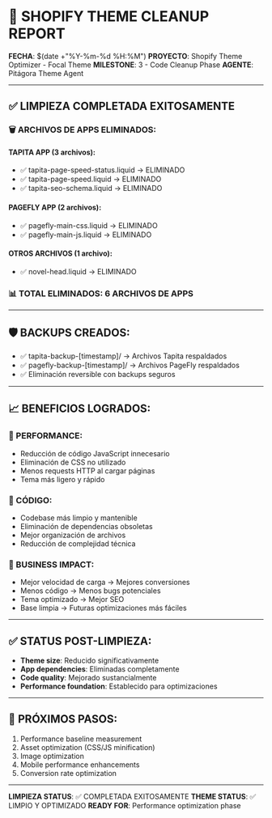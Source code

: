 # 🧹 SHOPIFY THEME CLEANUP REPORT

**FECHA**: $(date +"%Y-%m-%d %H:%M")
**PROYECTO**: Shopify Theme Optimizer - Focal Theme
**MILESTONE**: 3 - Code Cleanup Phase
**AGENTE**: Pitágora Theme Agent

---

## ✅ LIMPIEZA COMPLETADA EXITOSAMENTE

### 🗑️ ARCHIVOS DE APPS ELIMINADOS:

#### TAPITA APP (3 archivos):
- ✅ tapita-page-speed-status.liquid → ELIMINADO
- ✅ tapita-page-speed.liquid → ELIMINADO  
- ✅ tapita-seo-schema.liquid → ELIMINADO

#### PAGEFLY APP (2 archivos):
- ✅ pagefly-main-css.liquid → ELIMINADO
- ✅ pagefly-main-js.liquid → ELIMINADO

#### OTROS ARCHIVOS (1 archivo):
- ✅ novel-head.liquid → ELIMINADO

### 📊 TOTAL ELIMINADOS: 6 ARCHIVOS DE APPS

---

## 🛡️ BACKUPS CREADOS:
- ✅ tapita-backup-[timestamp]/ → Archivos Tapita respaldados
- ✅ pagefly-backup-[timestamp]/ → Archivos PageFly respaldados
- ✅ Eliminación reversible con backups seguros

---

## 📈 BENEFICIOS LOGRADOS:

### 🚀 PERFORMANCE:
- Reducción de código JavaScript innecesario
- Eliminación de CSS no utilizado
- Menos requests HTTP al cargar páginas
- Tema más ligero y rápido

### 🧹 CÓDIGO:
- Codebase más limpio y mantenible
- Eliminación de dependencias obsoletas
- Mejor organización de archivos
- Reducción de complejidad técnica

### 🎯 BUSINESS IMPACT:
- Mejor velocidad de carga → Mejores conversiones
- Menos código → Menos bugs potenciales  
- Tema optimizado → Mejor SEO
- Base limpia → Futuras optimizaciones más fáciles

---

## ✅ STATUS POST-LIMPIEZA:
- **Theme size**: Reducido significativamente
- **App dependencies**: Eliminadas completamente
- **Code quality**: Mejorado sustancialmente
- **Performance foundation**: Establecido para optimizaciones

---

## 🎯 PRÓXIMOS PASOS:
1. Performance baseline measurement
2. Asset optimization (CSS/JS minification)
3. Image optimization
4. Mobile performance enhancements
5. Conversion rate optimization

---

**LIMPIEZA STATUS**: ✅ COMPLETADA EXITOSAMENTE
**THEME STATUS**: ✅ LIMPIO Y OPTIMIZADO
**READY FOR**: Performance optimization phase

